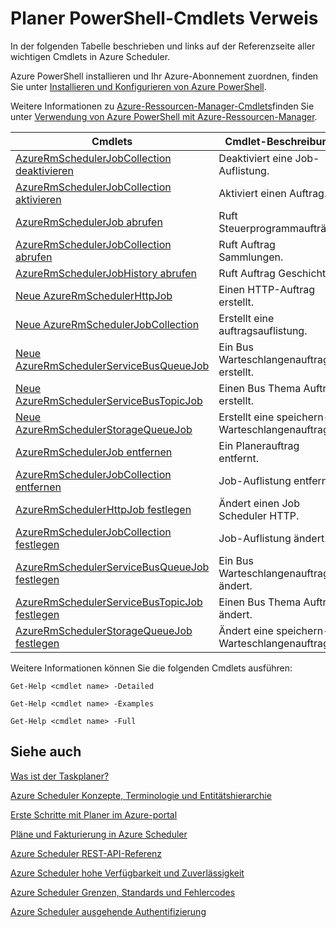 <properties
 pageTitle="Planer PowerShell-Cmdlets Verweis"
 description="Planer PowerShell-Cmdlets Verweis"
 services="scheduler"
 documentationCenter=".NET"
 authors="derek1ee"
 manager="kevinlam1"
 editor=""/>
<tags
 ms.service="scheduler"
 ms.workload="infrastructure-services"
 ms.tgt_pltfrm="na"
 ms.devlang="dotnet"
 ms.topic="article"
 ms.date="08/18/2016"
 ms.author="deli"/>

# <a name="scheduler-powershell-cmdlets-reference"></a>Planer PowerShell-Cmdlets Verweis

In der folgenden Tabelle beschrieben und links auf der Referenzseite aller wichtigen Cmdlets in Azure Scheduler.

Azure PowerShell installieren und Ihr Azure-Abonnement zuordnen, finden Sie unter [Installieren und Konfigurieren von Azure PowerShell](../powershell-install-configure.md). 

Weitere Informationen zu [Azure-Ressourcen-Manager-Cmdlets](https://msdn.microsoft.com/library/mt125356\(v=azure.200\).aspx)finden Sie unter [Verwendung von Azure PowerShell mit Azure-Ressourcen-Manager](../powershell-azure-resource-manager.md).

|Cmdlets|Cmdlet-Beschreibung|
|---|---|
[AzureRmSchedulerJobCollection deaktivieren](https://msdn.microsoft.com/library/mt490133\(v=azure.200\).aspx) |Deaktiviert eine Job-Auflistung. 
[AzureRmSchedulerJobCollection aktivieren](https://msdn.microsoft.com/library/mt490135\(v=azure.200\).aspx) |Aktiviert einen Auftrag.
[AzureRmSchedulerJob abrufen](https://msdn.microsoft.com/library/mt490125\(v=azure.200\).aspx) |Ruft Steuerprogrammaufträge.
[AzureRmSchedulerJobCollection abrufen](https://msdn.microsoft.com/library/mt490132\(v=azure.200\).aspx) |Ruft Auftrag Sammlungen.
[AzureRmSchedulerJobHistory abrufen](https://msdn.microsoft.com/library/mt490126\(v=azure.200\).aspx) |Ruft Auftrag Geschichte.
[Neue AzureRmSchedulerHttpJob](https://msdn.microsoft.com/library/mt490136\(v=azure.200\).aspx) |Einen HTTP-Auftrag erstellt.
[Neue AzureRmSchedulerJobCollection](https://msdn.microsoft.com/library/mt490141\(v=azure.200\).aspx) |Erstellt eine auftragsauflistung.
[Neue AzureRmSchedulerServiceBusQueueJob](https://msdn.microsoft.com/library/mt490134\(v=azure.200\).aspx) |Ein Bus Warteschlangenauftrag erstellt.
[Neue AzureRmSchedulerServiceBusTopicJob](https://msdn.microsoft.com/library/mt490142\(v=azure.200\).aspx) |Einen Bus Thema Auftrag erstellt.
[Neue AzureRmSchedulerStorageQueueJob](https://msdn.microsoft.com/library/mt490127\(v=azure.200\).aspx) |Erstellt eine speichern-Warteschlangenauftrags. 
[AzureRmSchedulerJob entfernen](https://msdn.microsoft.com/library/mt490140\(v=azure.200\).aspx) |Ein Planerauftrag entfernt.  
[AzureRmSchedulerJobCollection entfernen](https://msdn.microsoft.com/library/mt490131\(v=azure.200\).aspx) |Job-Auflistung entfernt. 
[AzureRmSchedulerHttpJob festlegen](https://msdn.microsoft.com/library/mt490130\(v=azure.200\).aspx) |Ändert einen Job Scheduler HTTP.
[AzureRmSchedulerJobCollection festlegen](https://msdn.microsoft.com/library/mt490129\(v=azure.200\).aspx) |Job-Auflistung ändert. 
[AzureRmSchedulerServiceBusQueueJob festlegen](https://msdn.microsoft.com/library/mt490143\(v=azure.200\).aspx) |Ein Bus Warteschlangenauftrag ändert.  
[AzureRmSchedulerServiceBusTopicJob festlegen](https://msdn.microsoft.com/library/mt490137\(v=azure.200\).aspx) |Einen Bus Thema Auftrag ändert. 
[AzureRmSchedulerStorageQueueJob festlegen](https://msdn.microsoft.com/library/mt490128\(v=azure.200\).aspx) |Ändert eine speichern-Warteschlangenauftrags.   

Weitere Informationen können Sie die folgenden Cmdlets ausführen: 

```
Get-Help <cmdlet name> -Detailed
```
```
Get-Help <cmdlet name> -Examples
```
```
Get-Help <cmdlet name> -Full
```

## <a name="see-also"></a>Siehe auch


 [Was ist der Taskplaner?](scheduler-intro.md)

 [Azure Scheduler Konzepte, Terminologie und Entitätshierarchie](scheduler-concepts-terms.md)

 [Erste Schritte mit Planer im Azure-portal](scheduler-get-started-portal.md)

 [Pläne und Fakturierung in Azure Scheduler](scheduler-plans-billing.md)

 [Azure Scheduler REST-API-Referenz](https://msdn.microsoft.com/library/mt629143)

 [Azure Scheduler hohe Verfügbarkeit und Zuverlässigkeit](scheduler-high-availability-reliability.md)

 [Azure Scheduler Grenzen, Standards und Fehlercodes](scheduler-limits-defaults-errors.md)

 [Azure Scheduler ausgehende Authentifizierung](scheduler-outbound-authentication.md)
